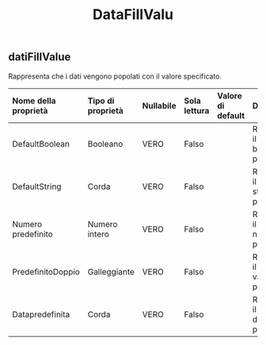 ﻿---
title: DataFillValu
second_title: Aspose.Cells Cloud Documen
type: docs
url: /it/specification/model/datafillvalue/
description: "Aspose.Cells Specifica del modello cloud: DataFillValue. Gestisci facilmente Excel e altri fogli di calcolo con funzionalità come apertura, generazione, modifica, divisione, unione, confronto e conversione"
kwords: Excel, Office, Foglio di calcolo, Cloud REST API, DataFillValue
weight: 50
---
## **datiFillValue**

 Rappresenta che i dati vengono popolati con il valore specificato.

| Nome della proprietà| Tipo di proprietà| Nullabile| Sola lettura| Valore di default| Descrizione|
|:- |:- |:- |:- |:- |:- |
| DefaultBoolean| Booleano| VERO| Falso|| Rappresenta il valore booleano predefinito.|
| DefaultString| Corda| VERO| Falso|| Rappresenta il valore di stringa predefinito.|
| Numero predefinito| Numero intero| VERO| Falso|| Rappresenta il valore numerico predefinito.|
| PredefinitoDoppio| Galleggiante| VERO| Falso|| Rappresenta il doppio valore predefinito.|
| Datapredefinita| Corda| VERO| Falso|| Rappresenta il valore della data predefinito.|


